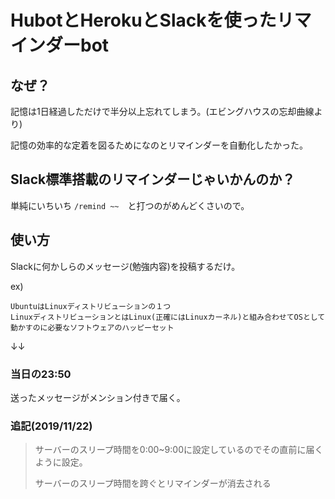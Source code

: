 # HubotとHerokuとSlackを使ったリマインダーbot

## なぜ？
記憶は1日経過しただけで半分以上忘れてしまう。(エビングハウスの忘却曲線より)

記憶の効率的な定着を図るためになのとリマインダーを自動化したかった。


## Slack標準搭載のリマインダーじゃいかんのか？
単純にいちいち `/remind ~~`　と打つのがめんどくさいので。

## 使い方
Slackに何かしらのメッセージ(勉強内容)を投稿するだけ。

ex)
```
UbuntuはLinuxディストリビューションの１つ
LinuxディストリビューションとはLinux(正確にはLinuxカーネル)と組み合わせてOSとして動かすのに必要なソフトウェアのハッピーセット
```
↓↓

### 当日の23:50
送ったメッセージがメンション付きで届く。

### 追記(2019/11/22)
>サーバーのスリープ時間を0:00~9:00に設定しているのでその直前に届くように設定。
>
>サーバーのスリープ時間を跨ぐとリマインダーが消去される
